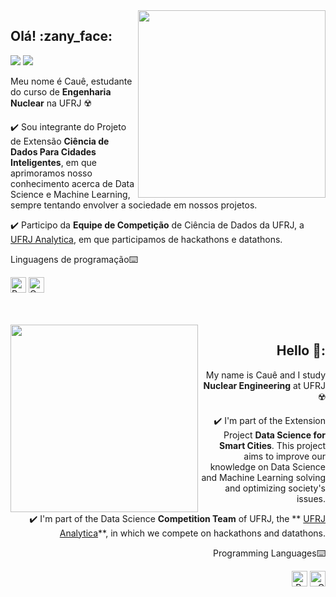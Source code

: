 <img src="https://img.icons8.com/doodle/100/000000/books.png" width="300px" align="right">


<div alignn="left"> 
<h2> 
  Olá! :zany_face:
 <br>
</h2> 
<a href="#" alt="Gmail">
<img src="https://img.shields.io/badge/-Gmail-FF0000?style=flat-square&labelColor=FF0000&logo=gmail&logoColor=white&link=cauecaviglionidaniel1999@gmail.com" /></a>
<a href="#" alt="Linkedin">
<img src="https://img.shields.io/badge/-Linkedin-0e76a8?style=flat-square&logo=Linkedin&logoColor=white&link=https://www.linkedin.com/in/cau%C3%AA-caviglioni-daniel-silva-53b26820b/" /></a>
   
  Meu nome é Cauê, estudante do curso de **Engenharia Nuclear** na UFRJ :radioactive:


 :heavy_check_mark: Sou integrante do Projeto de Extensão **Ciência de Dados Para Cidades Inteligentes**, em que aprimoramos nosso conhecimento acerca de Data Science e Machine Learning, sempre tentando envolver a sociedade em nossos projetos.

 :heavy_check_mark: Participo da **Equipe de Competição** de Ciência de Dados da UFRJ, a [UFRJ Analytica](https://ufrjanalytica.ml/), em que participamos de hackathons e datathons.
 
 Linguagens de programação:keyboard: 
  
<a href="https://www.python.org/"><img alt="Python" src="https://img.shields.io/badge/python%20-%2314354C.svg?&style=for-the-badge&logo=python&logoColor=white" height="25"/></a>
<a href="https://pt.wikipedia.org/wiki/C%2B%2B"><img alt="C" src="https://img.shields.io/badge/-c++-black?logo=c%2B%2B&style=social" height="25"/></a>
  
</div>
<br>
 
 
 <br>
 
 <img src="https://img.icons8.com/doodle/100/000000/books.png" width="300px" align="left">

 
 <div style="text-align: right"> 
 <h2> 
  Hello 🤪:
 <br>
</h2> 
 
  My name is Cauê and I study **Nuclear Engineering** at UFRJ :radioactive:

 :heavy_check_mark: I'm part of the Extension Project **Data Science for Smart Cities**. This project aims to improve our knowledge on Data Science and Machine Learning solving and optimizing society's issues. 

 :heavy_check_mark: I'm part of the Data Science **Competition Team** of UFRJ, the ** [UFRJ Analytica](https://ufrjanalytica.ml/)**, in which we compete on hackathons and datathons.
 
  
  
 Programming Languages:keyboard: 
  
<a href="https://www.python.org/"><img alt="Python" src="https://img.shields.io/badge/python%20-%2314354C.svg?&style=for-the-badge&logo=python&logoColor=white" height="25"/></a>
<a href="https://en.wikipedia.org/wiki/C_(programming_language)/"><img alt="C" src="https://img.shields.io/badge/-c++-black?logo=c%2B%2B&style=social" height="25"/></a>
  
 </div>

<br><br>
